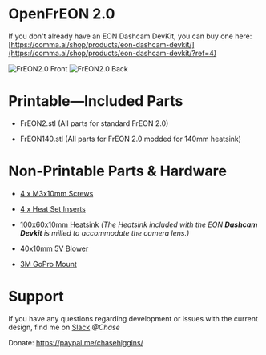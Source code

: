 # OpenFrEON 2.0

If you don't already have an EON Dashcam DevKit, you can buy one here: [https://comma.ai/shop/products/eon-dashcam-devkit/](https://comma.ai/shop/products/eon-dashcam-devkit/?ref=4)

![FrEON2.0 Front](https://i.imgur.com/dK0jLwo.png)
![FrEON2.0 Back](https://i.imgur.com/zbYoNA5.png)

# Printable—Included Parts

- FrEON2.stl (All parts for standard FrEON 2.0)

- FrEON140.stl (All parts for FrEON 2.0 modded for 140mm heatsink)

# Non-Printable Parts & Hardware

- [4 x M3x10mm Screws](https://www.amazon.com/Uxcell-a16022300ux0165-M3x10mm-Socket-Countersunk/dp/B01DIL1KDS/ref=sr_1_11?keywords=m3x10mm+screws&qid=1557455300&s=hi&sr=1-11)

- [4 x Heat Set Inserts](https://www.amazon.com/Uxcell-a16041800ux0824-Knurled-Threaded-Embedment/dp/B01IYWTCWW/ref=sr_1_11?keywords=heatset+inserts&qid=1557455384&s=hi&sr=1-11)

- [100x60x10mm Heatsink](https://www.amazon.com/Heatsink-TOOGOO-Aluminum-Radiator-100x60x10mm/dp/B01EJ1CYB8) _(The Heatsink included with the EON **Dashcam Devkit** is milled to accommodate the camera lens.)_

- [40x10mm 5V Blower](https://www.digikey.com/product-detail/en/delta-electronics/BFB0405HHA-A/603-1113-ND/1014444) 

- [3M GoPro Mount](https://www.amazon.com/dp/B00BUD6LPY) 

# Support

If you have any questions regarding development or issues with the current design, find me on [Slack](comma.slack.com) _@Chase_

Donate: https://paypal.me/chasehiggins/


